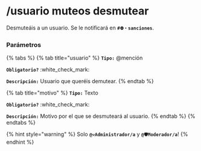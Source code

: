 # /usuario muteos desmutear

Desmuteáis a un usuario. Se le notificará en **`#⛔・sanciones`**.

### Parámetros

{% tabs %}
{% tab title="usuario" %}
**`Tipo:`** @mención

**`Obligatorio?`** :white\_check\_mark:

**`Descripción:`** Usuario que queréis demutear.
{% endtab %}

{% tab title="motivo" %}
**`Tipo:`** Texto

**`Obligatorio?`** :white\_check\_mark:

**`Descripción:`** Motivo por el que se desmuteará al usuario.
{% endtab %}
{% endtabs %}

{% hint style="warning" %}
Solo **`@⚒️Administrador/a`** y  **`@🛡️Moderador/a`**!
{% endhint %}

